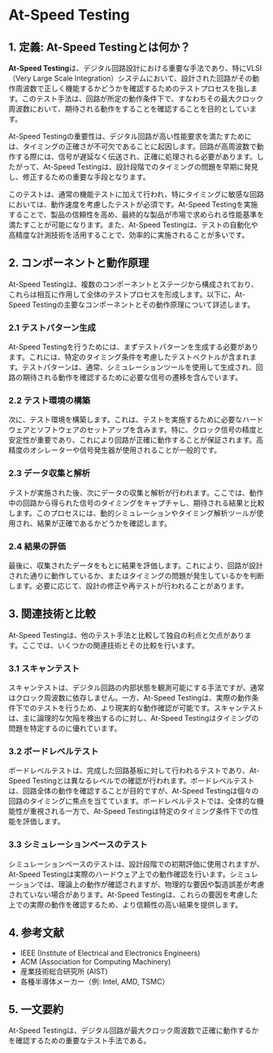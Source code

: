 # At-Speed Testing

## 1. 定義: **At-Speed Testing**とは何か？
**At-Speed Testing**は、デジタル回路設計における重要な手法であり、特にVLSI（Very Large Scale Integration）システムにおいて、設計された回路がその動作周波数で正しく機能するかどうかを確認するためのテストプロセスを指します。このテスト手法は、回路が所定の動作条件下で、すなわちその最大クロック周波数において、期待される動作をすることを確認することを目的としています。

At-Speed Testingの重要性は、デジタル回路が高い性能要求を満たすためには、タイミングの正確さが不可欠であることに起因します。回路が高周波数で動作する際には、信号が遅延なく伝送され、正確に処理される必要があります。したがって、At-Speed Testingは、設計段階でのタイミングの問題を早期に発見し、修正するための重要な手段となります。

このテストは、通常の機能テストに加えて行われ、特にタイミングに敏感な回路においては、動作速度を考慮したテストが必須です。At-Speed Testingを実施することで、製品の信頼性を高め、最終的な製品が市場で求められる性能基準を満たすことが可能になります。また、At-Speed Testingは、テストの自動化や高精度な計測技術を活用することで、効率的に実施されることが多いです。

## 2. コンポーネントと動作原理
At-Speed Testingは、複数のコンポーネントとステージから構成されており、これらは相互に作用して全体のテストプロセスを形成します。以下に、At-Speed Testingの主要なコンポーネントとその動作原理について詳述します。

### 2.1 テストパターン生成
At-Speed Testingを行うためには、まずテストパターンを生成する必要があります。これには、特定のタイミング条件を考慮したテストベクトルが含まれます。テストパターンは、通常、シミュレーションツールを使用して生成され、回路の期待される動作を確認するために必要な信号の遷移を含んでいます。

### 2.2 テスト環境の構築
次に、テスト環境を構築します。これは、テストを実施するために必要なハードウェアとソフトウェアのセットアップを含みます。特に、クロック信号の精度と安定性が重要であり、これにより回路が正確に動作することが保証されます。高精度のオシレーターや信号発生器が使用されることが一般的です。

### 2.3 データ収集と解析
テストが実施された後、次にデータの収集と解析が行われます。ここでは、動作中の回路から得られた信号のタイミングをキャプチャし、期待される結果と比較します。このプロセスには、動的シミュレーションやタイミング解析ツールが使用され、結果が正確であるかどうかを確認します。

### 2.4 結果の評価
最後に、収集されたデータをもとに結果を評価します。これにより、回路が設計された通りに動作しているか、またはタイミングの問題が発生しているかを判断します。必要に応じて、設計の修正や再テストが行われることがあります。

## 3. 関連技術と比較
At-Speed Testingは、他のテスト手法と比較して独自の利点と欠点があります。ここでは、いくつかの関連技術とその比較を行います。

### 3.1 スキャンテスト
スキャンテストは、デジタル回路の内部状態を観測可能にする手法ですが、通常はクロック周波数に依存しません。一方、At-Speed Testingは、実際の動作条件下でのテストを行うため、より現実的な動作確認が可能です。スキャンテストは、主に論理的な欠陥を検出するのに対し、At-Speed Testingはタイミングの問題を特定するのに優れています。

### 3.2 ボードレベルテスト
ボードレベルテストは、完成した回路基板に対して行われるテストであり、At-Speed Testingとは異なるレベルでの確認が行われます。ボードレベルテストは、回路全体の動作を確認することが目的ですが、At-Speed Testingは個々の回路のタイミングに焦点を当てています。ボードレベルテストでは、全体的な機能性が重視される一方で、At-Speed Testingは特定のタイミング条件下での性能を評価します。

### 3.3 シミュレーションベースのテスト
シミュレーションベースのテストは、設計段階での初期評価に使用されますが、At-Speed Testingは実際のハードウェア上での動作確認を行います。シミュレーションでは、理論上の動作が確認されますが、物理的な要因や製造誤差が考慮されていない場合があります。At-Speed Testingは、これらの要因を考慮した上での実際の動作を確認するため、より信頼性の高い結果を提供します。

## 4. 参考文献
- IEEE (Institute of Electrical and Electronics Engineers)
- ACM (Association for Computing Machinery)
- 産業技術総合研究所 (AIST)
- 各種半導体メーカー（例: Intel, AMD, TSMC）

## 5. 一文要約
At-Speed Testingは、デジタル回路が最大クロック周波数で正確に動作するかを確認するための重要なテスト手法である。